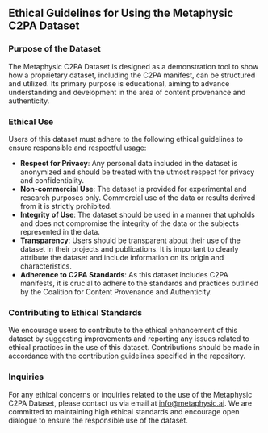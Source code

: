 ## Ethical Guidelines for Using the Metaphysic C2PA Dataset

### Purpose of the Dataset

The Metaphysic C2PA Dataset is designed as a demonstration tool to show how a proprietary dataset, including the C2PA manifest, can be structured and utilized. Its primary purpose is educational, aiming to advance understanding and development in the area of content provenance and authenticity.

### Ethical Use

Users of this dataset must adhere to the following ethical guidelines to ensure responsible and respectful usage:

- **Respect for Privacy**: Any personal data included in the dataset is anonymized and should be treated with the utmost respect for privacy and confidentiality.
- **Non-commercial Use**: The dataset is provided for experimental and research purposes only. Commercial use of the data or results derived from it is strictly prohibited.
- **Integrity of Use**: The dataset should be used in a manner that upholds and does not compromise the integrity of the data or the subjects represented in the data.
- **Transparency**: Users should be transparent about their use of the dataset in their projects and publications. It is important to clearly attribute the dataset and include information on its origin and characteristics.
- **Adherence to C2PA Standards**: As this dataset includes C2PA manifests, it is crucial to adhere to the standards and practices outlined by the Coalition for Content Provenance and Authenticity.

### Contributing to Ethical Standards

We encourage users to contribute to the ethical enhancement of this dataset by suggesting improvements and reporting any issues related to ethical practices in the use of this dataset. Contributions should be made in accordance with the contribution guidelines specified in the repository.

### Inquiries

For any ethical concerns or inquiries related to the use of the Metaphysic C2PA Dataset, please contact us via email at info@metaphysic.ai. We are committed to maintaining high ethical standards and encourage open dialogue to ensure the responsible use of the dataset.

